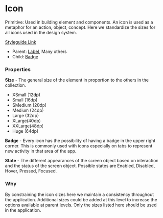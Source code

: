 # Icon

Primitive: Used in building element and components. An icon is used as a metaphor for an action, object, concept. Here we standardize the sizes for all icons used in the design system.

[Styleguide Link](https://zpl.io/VOyNZDY)

- Parent: [Label](https://github.com/able-app/docs/blob/b10f6d1205bbfb1cddfd150d1390ba848812d9d0/controls/%CE%B5%20elements/label.md), Many others
- Child: [Badge](https://github.com/able-app/docs/blob/8ba740fa6ffc7f19d74e9a9ef7c48e364c281084/controls/%CE%B5%20elements/badge/badge.md)

### Properties

**Size** - The general size of the element in proportion to the others in the collection.

- XSmall (12dp)
- Small (16dp)
- SMedium (20dp)
- Medium (24dp)
- Large (32dp)
- XLarge(40dp)
- XXLarge(48dp)
- Huge (64dp)

**Badge** - Every icon has the possibility of having a badge in the upper right corner. This is commonly used with icons especially on tabs to represent new activity in that area of the app.  

**State** - The different appearances of the screen object based on interaction and the status of the screen object.  Possible states are Enabled, Disabled, Hover, Pressed, Focused.

### Why

By constraining the icon sizes here we maintain a consistency throughout the application.  Additional sizes could be added at this level to increase the options available at parent levels.  Only the sizes listed here should be used in the application.